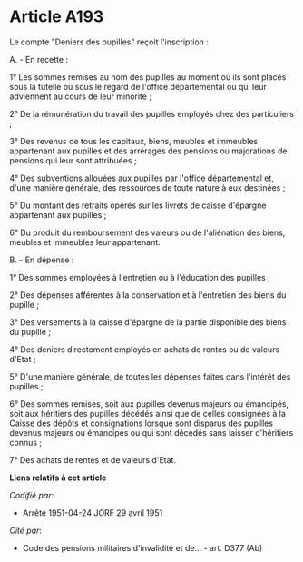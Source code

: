# Article A193

Le compte "Deniers des pupilles" reçoit l'inscription :

A. - En recette :

1° Les sommes remises au nom des pupilles au moment où ils sont placés sous la tutelle ou sous le regard de l'office
départemental ou qui leur adviennent au cours de leur minorité ;

2° De la rémunération du travail des pupilles employés chez des particuliers ;

3° Des revenus de tous les capitaux, biens, meubles et immeubles appartenant aux pupilles et des arrérages des pensions ou
majorations de pensions qui leur sont attribuées ;

4° Des subventions allouées aux pupilles par l'office départemental et, d'une manière générale, des ressources de toute
nature à eux destinées ;

5° Du montant des retraits opérés sur les livrets de caisse d'épargne appartenant aux pupilles ;

6° Du produit du remboursement des valeurs ou de l'aliénation des biens, meubles et immeubles leur appartenant.

B. - En dépense :

1° Des sommes employées à l'entretien ou à l'éducation des pupilles ;

2° Des dépenses afférentes à la conservation et à l'entretien des biens du pupille ;

3° Des versements à la caisse d'épargne de la partie disponible des biens du pupille ;

4° Des deniers directement employés en achats de rentes ou de valeurs d'Etat ;

5° D'une manière générale, de toutes les dépenses faites dans l'intérêt des pupilles ;

6° Des sommes remises, soit aux pupilles devenus majeurs ou émancipés, soit aux héritiers des pupilles décédés ainsi que de
celles consignées à la Caisse des dépôts et consignations lorsque sont disparus des pupilles devenus majeurs ou émancipés ou
qui sont décédés sans laisser d'héritiers connus ;

7° Des achats de rentes et de valeurs d'Etat.

**Liens relatifs à cet article**

_Codifié par_:

  - Arrêté 1951-04-24 JORF 29 avril 1951

_Cité par_:

  - Code des pensions militaires d'invalidité et de... - art. D377 (Ab)
